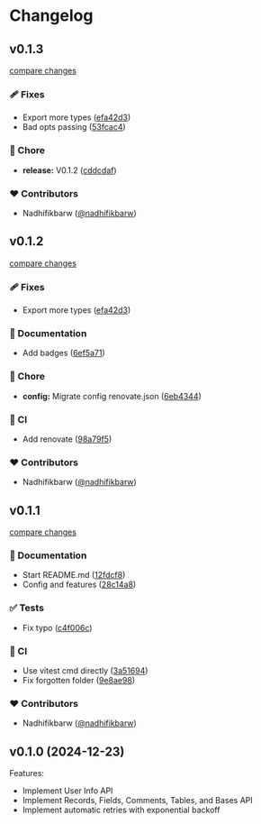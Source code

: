 # Changelog


## v0.1.3

[compare changes](https://github.com/nadhifikbarw/airtable-ofetch/compare/v0.1.2...v0.1.3)

### 🩹 Fixes

- Export more types ([efa42d3](https://github.com/nadhifikbarw/airtable-ofetch/commit/efa42d3))
- Bad opts passing ([53fcac4](https://github.com/nadhifikbarw/airtable-ofetch/commit/53fcac4))

### 🏡 Chore

- **release:** V0.1.2 ([cddcdaf](https://github.com/nadhifikbarw/airtable-ofetch/commit/cddcdaf))

### ❤️ Contributors

- Nadhifikbarw ([@nadhifikbarw](http://github.com/nadhifikbarw))

## v0.1.2

[compare changes](https://github.com/nadhifikbarw/airtable-ofetch/compare/v0.1.1...v0.1.2)

### 🩹 Fixes

- Export more types ([efa42d3](https://github.com/nadhifikbarw/airtable-ofetch/commit/efa42d3))

### 📖 Documentation

- Add badges ([6ef5a71](https://github.com/nadhifikbarw/airtable-ofetch/commit/6ef5a71))

### 🏡 Chore

- **config:** Migrate config renovate.json ([6eb4344](https://github.com/nadhifikbarw/airtable-ofetch/commit/6eb4344))

### 🤖 CI

- Add renovate ([98a79f5](https://github.com/nadhifikbarw/airtable-ofetch/commit/98a79f5))

### ❤️ Contributors

- Nadhifikbarw ([@nadhifikbarw](http://github.com/nadhifikbarw))

## v0.1.1

[compare changes](https://github.com/nadhifikbarw/airtable-ofetch/compare/v0.1.0...v0.1.1)

### 📖 Documentation

- Start README.md ([12fdcf8](https://github.com/nadhifikbarw/airtable-ofetch/commit/12fdcf8))
- Config and features ([28c14a8](https://github.com/nadhifikbarw/airtable-ofetch/commit/28c14a8))

### ✅ Tests

- Fix typo ([c4f006c](https://github.com/nadhifikbarw/airtable-ofetch/commit/c4f006c))

### 🤖 CI

- Use vitest cmd directly ([3a51694](https://github.com/nadhifikbarw/airtable-ofetch/commit/3a51694))
- Fix forgotten folder ([9e8ae98](https://github.com/nadhifikbarw/airtable-ofetch/commit/9e8ae98))

### ❤️ Contributors

- Nadhifikbarw ([@nadhifikbarw](http://github.com/nadhifikbarw))

## v0.1.0 (2024-12-23)

Features:
- Implement User Info API
- Implement Records, Fields, Comments, Tables, and Bases API
- Implement automatic retries with exponential backoff
